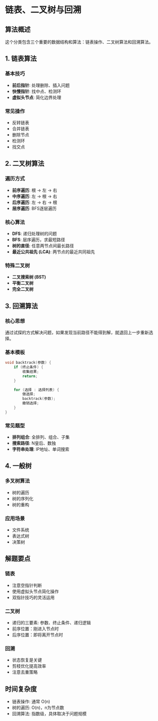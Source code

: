 # 链表、二叉树与回溯

## 算法概述

这个分类包含三个重要的数据结构和算法：链表操作、二叉树算法和回溯算法。

## 1. 链表算法

### 基本技巧
- **前后指针**: 处理删除、插入问题
- **快慢指针**: 找中点、检测环
- **虚拟头节点**: 简化边界处理

### 常见操作
- 反转链表
- 合并链表
- 删除节点
- 检测环
- 找交点

## 2. 二叉树算法

### 遍历方式
- **前序遍历**: 根 -> 左 -> 右
- **中序遍历**: 左 -> 根 -> 右  
- **后序遍历**: 左 -> 右 -> 根
- **层序遍历**: BFS逐层遍历

### 核心算法
- **DFS**: 递归处理树的问题
- **BFS**: 层序遍历，求最短路径
- **树的直径**: 任意两节点间最长路径
- **最近公共祖先 (LCA)**: 两节点的最近共同祖先

### 特殊二叉树
- **二叉搜索树 (BST)**
- **平衡二叉树**
- **完全二叉树**

## 3. 回溯算法

### 核心思想
通过试探的方式解决问题，如果发现当前路径不能得到解，就退回上一步重新选择。

### 基本模板
```cpp
void backtrack(参数) {
    if (终止条件) {
        收集结果;
        return;
    }
    
    for (选择 : 选择列表) {
        做选择;
        backtrack(参数);
        撤销选择;
    }
}
```

### 常见题型
- **排列组合**: 全排列、组合、子集
- **搜索路径**: N皇后、数独
- **字符串处理**: IP地址、单词搜索

## 4. 一般树

### 多叉树算法
- 树的遍历
- 树的序列化
- 树的重构

### 应用场景
- 文件系统
- 表达式树
- 决策树

## 解题要点

### 链表
- 注意空指针判断
- 使用虚拟头节点简化操作
- 双指针技巧的灵活运用

### 二叉树
- 递归的三要素: 参数、终止条件、递归逻辑
- 前序位置：刚进入节点时
- 后序位置：即将离开节点时

### 回溯
- 状态恢复是关键
- 剪枝优化提高效率
- 注意去重策略

## 时间复杂度

- 链表操作: 通常 O(n)
- 树的遍历: O(n)，n为节点数
- 回溯算法: 指数级，具体取决于问题规模